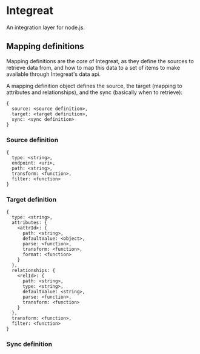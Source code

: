 # Integreat

An integration layer for node.js.

## Mapping definitions

Mapping definitions are the core of Integreat, as they define the sources to
retrieve data from, and how to map this data to a set of items to make available
through Integreat's data api.

A mapping definition object defines the source, the target (mapping to
attributes and relationships), and the sync (basically when to retrieve):

```
{
  source: <source definition>,
  target: <target definition>,
  sync: <sync definition>
}
```

### Source definition
```
{
  type: <string>,
  endpoint: <uri>,
  path: <string>,
  transform: <function>,
  filter: <function>
}
```

### Target definition
```
{
  type: <string>,
  attributes: {
    <attrId>: {
      path: <string>,
      defaultValue: <object>,
      parse: <function>,
      transform: <function>,
      format: <function>
    }
  },
  relationships: {
    <relId>: {
      path: <string>,
      type: <string>,
      defaultValue: <string>,
      parse: <function>,
      transform: <function>
    }
  },
  transform: <function>,
  filter: <function>
}
```

### Sync definition
